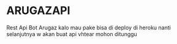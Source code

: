 # ARUGAZAPI

Rest Api Bot Arugaz 
kalo mau pake bisa di deploy di heroku
nanti selanjutnya w akan buat api vhtear
mohon ditunggu 
